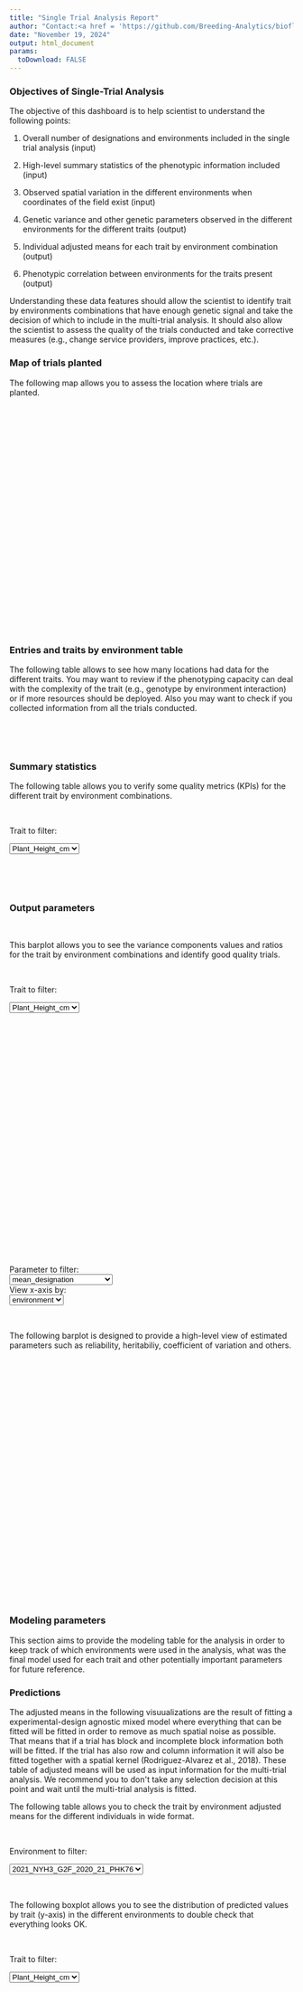 ```yaml
---
title: "Single Trial Analysis Report"
author: "Contact:<a href = 'https://github.com/Breeding-Analytics/bioflow' target = '_blank'>Breeding Analytics Team, OneCGIAR</a> breedinganalytics@cgiar.org"
date: "November 19, 2024"  
output: html_document
params:
  toDownload: FALSE
---
```









### Objectives of Single-Trial Analysis

The objective of this dashboard is to help scientist to understand the following points:

1. Overall number of designations and environments included in the single trial analysis (input)

2. High-level summary statistics of the phenotypic information included (input)

3. Observed spatial variation in the different environments when coordinates of the field exist (input)

4. Genetic variance and other genetic parameters observed in the different environments for the different traits (output)

5. Individual adjusted means for each trait by environment combination (output)

6. Phenotypic correlation between environments for the traits present (output)

Understanding these data features should allow the scientist to identify trait by environments combinations that have enough genetic signal and take the decision of which to include in the multi-trial analysis. It should also allow the scientist to assess the quality of the trials conducted and take corrective measures (e.g., change service providers, improve practices, etc.).  


### Map of trials planted

The following map allows you to assess the location where trials are planted.


<!--html_preserve--><div class="plotly html-widget html-widget-output shiny-report-size shiny-report-theme html-fill-item" id="staApp_1-out221f1130ed2415c2" style="width:100%;height:400px;"></div><!--/html_preserve-->

### Entries and traits by environment table

The following table allows to see how many locations had data for the different traits. You may want to review if the phenotyping capacity can deal with the complexity of the trait (e.g., genotype by environment interaction) or if more resources should be deployed. Also you may want to check if you collected information from all the trials conducted.

<p>&nbsp;</p>

<!--html_preserve--><div class="datatables html-widget html-widget-output shiny-report-size html-fill-item" id="staApp_1-out29c4f53c03dab628" style="width:100%;height:auto;"></div><!--/html_preserve-->

<p>&nbsp;</p>

### Summary statistics

The following table allows you to verify some quality metrics (KPIs) for the different trait by environment combinations.

<p>&nbsp;</p>

<!--html_preserve--><div class="form-group shiny-input-container">
<label class="control-label" id="staApp_1-traitSta-label" for="staApp_1-traitSta">Trait to filter:</label>
<div>
<select id="staApp_1-traitSta" class="shiny-input-select"><option value="Plant_Height_cm" selected>Plant_Height_cm</option></select>
<script type="application/json" data-for="staApp_1-traitSta" data-nonempty="">{"plugins":["selectize-plugin-a11y"]}</script>
</div>
</div><!--/html_preserve-->

<!--html_preserve--><div class="datatables html-widget html-widget-output shiny-report-size html-fill-item" id="staApp_1-out76e726a7a97bb20c" style="width:100%;height:auto;"></div><!--/html_preserve-->

<p>&nbsp;</p>



<p>&nbsp;</p>





### Output parameters 

<p>&nbsp;</p>

This barplot allows you to see the variance components values and ratios for the trait by environment combinations and identify good quality trials.

<p>&nbsp;</p>

<!--html_preserve--><div class="form-group shiny-input-container">
<label class="control-label" id="staApp_1-traitSta0-label" for="staApp_1-traitSta0">Trait to filter:</label>
<div>
<select id="staApp_1-traitSta0" class="shiny-input-select"><option value="Plant_Height_cm" selected>Plant_Height_cm</option></select>
<script type="application/json" data-for="staApp_1-traitSta0" data-nonempty="">{"plugins":["selectize-plugin-a11y"]}</script>
</div>
</div><!--/html_preserve-->

<!--html_preserve--><div class="plotly html-widget html-widget-output shiny-report-size shiny-report-theme html-fill-item" id="staApp_1-oute70d6ee45585ea81" style="width:100%;height:400px;"></div><!--/html_preserve-->

<p>&nbsp;</p>

<!--html_preserve--><div class="shiny-input-panel">
<div class="shiny-flow-layout">
<div>
<div class="form-group shiny-input-container">
<label class="control-label" id="staApp_1-parameterMetrics-label" for="staApp_1-parameterMetrics">Parameter to filter:</label>
<div>
<select id="staApp_1-parameterMetrics" class="shiny-input-select"><option value="plotH2_designation" selected>plotH2_designation</option>
<option value="CV_designation" selected>CV_designation</option>
<option value="r2_designation" selected>r2_designation</option>
<option value="V_designation_designation" selected>V_designation_designation</option>
<option value="V_repF_designation" selected>V_repF_designation</option>
<option value="V_residual_designation" selected>V_residual_designation</option>
<option value="mean_designation" selected>mean_designation</option></select>
<script type="application/json" data-for="staApp_1-parameterMetrics" data-nonempty="">{"plugins":["selectize-plugin-a11y"]}</script>
</div>
</div>
</div>
<div>
<div class="form-group shiny-input-container">
<label class="control-label" id="staApp_1-parameterMetricsBy-label" for="staApp_1-parameterMetricsBy">View x-axis by:</label>
<div>
<select id="staApp_1-parameterMetricsBy" class="shiny-input-select"><option value="environment" selected>environment</option>
<option value="trait">trait</option></select>
<script type="application/json" data-for="staApp_1-parameterMetricsBy" data-nonempty="">{"plugins":["selectize-plugin-a11y"]}</script>
</div>
</div>
</div>
</div>
</div><!--/html_preserve-->
<p>&nbsp;</p>

The following barplot is designed to provide a high-level view of estimated parameters such as reliability, heritabiliy, coefficient of variation and others.

<p>&nbsp;</p>

<!--html_preserve--><div class="plotly html-widget html-widget-output shiny-report-size shiny-report-theme html-fill-item" id="staApp_1-outd63dd42d3b46d34a" style="width:100%;height:400px;"></div><!--/html_preserve-->

### Modeling parameters

This section aims to provide the modeling table for the analysis in order to keep track of which environments were used in the analysis, what was the final model used for each trait and other potentially important parameters for future reference.

<!--html_preserve--><div class="datatables html-widget html-widget-output shiny-report-size html-fill-item" id="staApp_1-oute31b7a42cad23f32" style="width:100%;height:auto;"></div><!--/html_preserve-->


### Predictions

The adjusted means in the following visuualizations are the result of fitting a experimental-design agnostic mixed model where everything that can be fitted will be fitted in order to remove as much spatial noise as possible. That means that if a trial has block and incomplete block information both will be fitted. If the trial has also row and column information it will also be fitted together with a spatial kernel (Rodriguez-Alvarez et al., 2018). These table of adjusted means will be used as input information for the multi-trial analysis. We recommend you to don't take any selection decision at this point and wait until the multi-trial analysis is fitted.

The following table allows you to check the trait by environment adjusted means for the different individuals in wide format.

<p>&nbsp;</p>

<!--html_preserve--><div class="form-group shiny-input-container">
<label class="control-label" id="staApp_1-envSta-label" for="staApp_1-envSta">Environment to filter:</label>
<div>
<select id="staApp_1-envSta" class="shiny-input-select"><option value="2021_NYH3_G2F_2020_21_PHK76" selected>2021_NYH3_G2F_2020_21_PHK76</option>
<option value="2021_SCH1_G2F_2020_21_PHZ51">2021_SCH1_G2F_2020_21_PHZ51</option>
<option value="2021_TXH1_G2F_2020_21_PHZ51">2021_TXH1_G2F_2020_21_PHZ51</option>
<option value="2021_TXH2_G2F_2020_21_PHZ51">2021_TXH2_G2F_2020_21_PHZ51</option>
<option value="2021_SCH1_YELLOW_STRIPE">2021_SCH1_YELLOW_STRIPE</option>
<option value="2021_NYS1_HIP_Hybrid">2021_NYS1_HIP_Hybrid</option>
<option value="2021_SCH1_HIP_Hybrid">2021_SCH1_HIP_Hybrid</option>
<option value="2021_TXH1_HIP_Hybrid">2021_TXH1_HIP_Hybrid</option></select>
<script type="application/json" data-for="staApp_1-envSta" data-nonempty="">{"plugins":["selectize-plugin-a11y"]}</script>
</div>
</div><!--/html_preserve-->

<!--html_preserve--><div class="datatables html-widget html-widget-output shiny-report-size html-fill-item" id="staApp_1-out1a8d53b975da5a3e" style="width:100%;height:auto;"></div><!--/html_preserve-->

<p>&nbsp;</p>

The following boxplot allows you to see the distribution of predicted values by trait (y-axis) in the different environments to double check that everything looks OK.

<p>&nbsp;</p>

<!--html_preserve--><div class="form-group shiny-input-container">
<label class="control-label" id="staApp_1-traitStaBox-label" for="staApp_1-traitStaBox">Trait to filter:</label>
<div>
<select id="staApp_1-traitStaBox" class="shiny-input-select"><option value="Plant_Height_cm" selected>Plant_Height_cm</option></select>
<script type="application/json" data-for="staApp_1-traitStaBox" data-nonempty="">{"plugins":["selectize-plugin-a11y"]}</script>
</div>
</div><!--/html_preserve-->

<!--html_preserve--><div class="plotly html-widget html-widget-output shiny-report-size shiny-report-theme html-fill-item" id="staApp_1-outed38d51134a58135" style="width:100%;height:400px;"></div><!--/html_preserve-->

<p>&nbsp;</p>

### Per-environment merit estimates of top designations (entries)

In the following plot you can observe the comparison between the top 30 designations from each entry type category for the different traits. If a category has less than a 30 designations all individuals are displayed. This should allow you to identify the top designations in each environment. We would NOT recommend you to use this for selection of parents or products. Wait until you have the results of the multi-trial analysis and selection indices.

<!--html_preserve--><div class="shiny-input-panel">
<div class="shiny-flow-layout">
<div>
<div class="form-group shiny-input-container">
<label class="control-label" id="staApp_1-traitStaComp-label" for="staApp_1-traitStaComp">Trait to filter:</label>
<div>
<select id="staApp_1-traitStaComp" class="shiny-input-select"><option value="Plant_Height_cm" selected>Plant_Height_cm</option></select>
<script type="application/json" data-for="staApp_1-traitStaComp" data-nonempty="">{"plugins":["selectize-plugin-a11y"]}</script>
</div>
</div>
</div>
<div>
<div class="form-group shiny-input-container">
<label class="control-label" id="staApp_1-traitStaCompEnv-label" for="staApp_1-traitStaCompEnv">Environment</label>
<div>
<select id="staApp_1-traitStaCompEnv" class="shiny-input-select"><option value="2021_NYH3_G2F_2020_21_PHK76" selected>2021_NYH3_G2F_2020_21_PHK76</option>
<option value="2021_NYS1_HIP_Hybrid">2021_NYS1_HIP_Hybrid</option>
<option value="2021_SCH1_G2F_2020_21_PHZ51">2021_SCH1_G2F_2020_21_PHZ51</option>
<option value="2021_SCH1_HIP_Hybrid">2021_SCH1_HIP_Hybrid</option>
<option value="2021_SCH1_YELLOW_STRIPE">2021_SCH1_YELLOW_STRIPE</option>
<option value="2021_TXH1_G2F_2020_21_PHZ51">2021_TXH1_G2F_2020_21_PHZ51</option>
<option value="2021_TXH1_HIP_Hybrid">2021_TXH1_HIP_Hybrid</option>
<option value="2021_TXH2_G2F_2020_21_PHZ51">2021_TXH2_G2F_2020_21_PHZ51</option></select>
<script type="application/json" data-for="staApp_1-traitStaCompEnv" data-nonempty="">{"plugins":["selectize-plugin-a11y"]}</script>
</div>
</div>
</div>
</div>
</div><!--/html_preserve-->

<!--html_preserve--><div class="plotly html-widget html-widget-output shiny-report-size shiny-report-theme html-fill-item" id="staApp_1-out08a3cb382651287a" style="width:100%;height:400px;"></div><!--/html_preserve-->


### Correlation between environments

The following plot aims to show the correlation between BLUEs or BLUPs (depending on the parameter settings) among the different environments for the traits available in order to identify if there is one or more environments that do not align with the target population of environments (i.e., negatively correlated with the main cluster across most environments). You may want to exclude such environments from the multi-trial analysis (MTA) to ensure that selected designations in the MTA achieve genetic gain in the main cluster of environments.

<p>&nbsp;</p>

<!--html_preserve--><div class="form-group shiny-input-container">
<label class="control-label" id="staApp_1-traitStaCor-label" for="staApp_1-traitStaCor">Trait to filter:</label>
<div>
<select id="staApp_1-traitStaCor" class="shiny-input-select"><option value="Plant_Height_cm" selected>Plant_Height_cm</option></select>
<script type="application/json" data-for="staApp_1-traitStaCor" data-nonempty="">{"plugins":["selectize-plugin-a11y"]}</script>
</div>
</div><!--/html_preserve-->

<!--html_preserve--><div class="plotly html-widget html-widget-output shiny-report-size shiny-report-theme html-fill-item" id="staApp_1-out2c7b0b14374a8b5a" style="width:100%;height:400px;"></div><!--/html_preserve-->


### References of methods used

Velazco, J. G., Rodriguez-Alvarez, M. X., Boer, M. P., Jordan, D. R., Eilers, P. H., Malosetti, M., & Van Eeuwijk, F. A. (2017). Modelling spatial trends in sorghum breeding field trials using a two-dimensional P-spline mixed model. Theoretical and Applied Genetics, 130, 1375-1392.

Rodriguez-Alvarez, M. X., Boer, M. P., van Eeuwijk, F. A., & Eilers, P. H. (2018). Correcting for spatial heterogeneity in plant breeding experiments with P-splines. Spatial Statistics, 23, 52-71.

R Core Team (2021). R: A language and environment for statistical computing. R Foundation for Statistical Computing, Vienna, Austria. URL https://www.R-project.org/.

Boer M, van Rossum B (2022). LMMsolver: Linear Mixed Model Solver. R package version 1.0.4.9000.

<p>&nbsp;</p>


